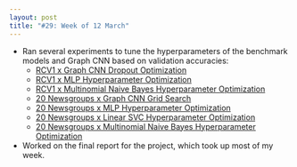 ```yaml
---
layout: post
title: "#29: Week of 12 March"
---
```


- Ran several experiments to tune the hyperparameters of the benchmark models and Graph CNN based on validation accuracies:
  - [RCV1 x Graph CNN Dropout Optimization](https://gist.github.com/SuyashLakhotia/53636ccdc800bd4b6c1ab510d5cbfbfd)
  - [RCV1 x MLP Hyperparameter Optimization](https://gist.github.com/SuyashLakhotia/f1dde7d0f662df307c0bb67b35e9ab8f)
  - [RCV1 x Multinomial Naive Bayes Hyperparameter Optimization](https://gist.github.com/SuyashLakhotia/e0c81bf397b8bb0ddea64a272f96bc0a)
  - [20 Newsgroups x Graph CNN Grid Search](https://gist.github.com/SuyashLakhotia/818997aad4d4ca96d5cebffd3201af46)
  - [20 Newsgroups x MLP Hyperparameter Optimization](https://gist.github.com/SuyashLakhotia/b666293102f6e7b92994415cac2cf149)
  - [20 Newsgroups x Linear SVC Hyperparameter Optimization](https://gist.github.com/SuyashLakhotia/f26d249d5cbb7a3784b64c20bea5a460)
  - [20 Newsgroups x Multinomial Naive Bayes Hyperparameter Optimization](https://gist.github.com/SuyashLakhotia/a2428b26dd487787fbf401a2dea5e3f3)
- Worked on the final report for the project, which took up most of my week.

